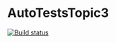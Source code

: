 # AutoTestsTopic3
[![Build status](https://ci.appveyor.com/api/projects/status/o7f6tk8b0adpth7o?svg=true)](https://ci.appveyor.com/project/annakainova/autoteststopic3)
